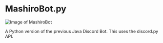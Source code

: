 # MashiroBot.py

![Image of MashiroBot](https://github.com/maoouu/MashiroBot.py/master/Mashiro.jpg)

A Python version of the previous Java Discord Bot. This uses the discord.py API.
